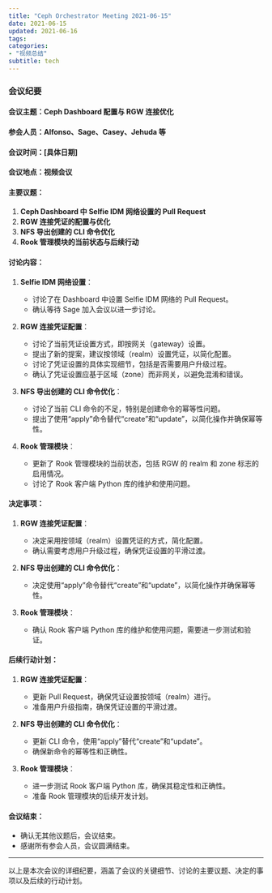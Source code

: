 ```yaml
---
title: "Ceph Orchestrator Meeting 2021-06-15"
date: 2021-06-15
updated: 2021-06-16
tags:
categories:
- "视频总结"
subtitle: tech
---
```



### 会议纪要

#### 会议主题：Ceph Dashboard 配置与 RGW 连接优化

#### 参会人员：Alfonso、Sage、Casey、Jehuda 等

#### 会议时间：[具体日期]

#### 会议地点：视频会议

#### 主要议题：
1. **Ceph Dashboard 中 Selfie IDM 网络设置的 Pull Request**
2. **RGW 连接凭证的配置与优化**
3. **NFS 导出创建的 CLI 命令优化**
4. **Rook 管理模块的当前状态与后续行动**

#### 讨论内容：
1. **Selfie IDM 网络设置**：
   - 讨论了在 Dashboard 中设置 Selfie IDM 网络的 Pull Request。
   - 确认等待 Sage 加入会议以进一步讨论。

2. **RGW 连接凭证配置**：
   - 讨论了当前凭证设置方式，即按网关（gateway）设置。
   - 提出了新的提案，建议按领域（realm）设置凭证，以简化配置。
   - 讨论了凭证设置的具体实现细节，包括是否需要用户升级过程。
   - 确认了凭证设置应基于区域（zone）而非网关，以避免混淆和错误。

3. **NFS 导出创建的 CLI 命令优化**：
   - 讨论了当前 CLI 命令的不足，特别是创建命令的幂等性问题。
   - 提出了使用“apply”命令替代“create”和“update”，以简化操作并确保幂等性。

4. **Rook 管理模块**：
   - 更新了 Rook 管理模块的当前状态，包括 RGW 的 realm 和 zone 标志的启用情况。
   - 讨论了 Rook 客户端 Python 库的维护和使用问题。

#### 决定事项：
1. **RGW 连接凭证配置**：
   - 决定采用按领域（realm）设置凭证的方式，简化配置。
   - 确认需要考虑用户升级过程，确保凭证设置的平滑过渡。

2. **NFS 导出创建的 CLI 命令优化**：
   - 决定使用“apply”命令替代“create”和“update”，以简化操作并确保幂等性。

3. **Rook 管理模块**：
   - 确认 Rook 客户端 Python 库的维护和使用问题，需要进一步测试和验证。

#### 后续行动计划：
1. **RGW 连接凭证配置**：
   - 更新 Pull Request，确保凭证设置按领域（realm）进行。
   - 准备用户升级指南，确保凭证设置的平滑过渡。

2. **NFS 导出创建的 CLI 命令优化**：
   - 更新 CLI 命令，使用“apply”替代“create”和“update”。
   - 确保新命令的幂等性和正确性。

3. **Rook 管理模块**：
   - 进一步测试 Rook 客户端 Python 库，确保其稳定性和正确性。
   - 准备 Rook 管理模块的后续开发计划。

#### 会议结束：
- 确认无其他议题后，会议结束。
- 感谢所有参会人员，会议圆满结束。

---

以上是本次会议的详细纪要，涵盖了会议的关键细节、讨论的主要议题、决定的事项以及后续的行动计划。